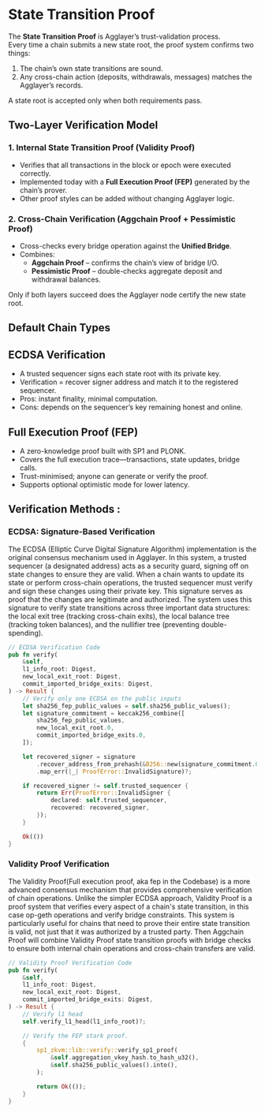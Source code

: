 # State Transition Proof

The **State Transition Proof** is Agglayer’s trust-validation process.  
Every time a chain submits a new state root, the proof system confirms two things:

1. The chain’s own state transitions are sound.  
2. Any cross-chain action (deposits, withdrawals, messages) matches the Agglayer’s records.

A state root is accepted only when both requirements pass.

## Two-Layer Verification Model

### 1. Internal State Transition Proof (Validity Proof)

* Verifies that all transactions in the block or epoch were executed correctly.  
* Implemented today with a **Full Execution Proof (FEP)** generated by the chain’s prover.  
* Other proof styles can be added without changing Agglayer logic.

### 2. Cross-Chain Verification (Aggchain Proof + Pessimistic Proof)

* Cross-checks every bridge operation against the **Unified Bridge**.  
* Combines:  
  * **Aggchain Proof** – confirms the chain’s view of bridge I/O.  
  * **Pessimistic Proof** – double-checks aggregate deposit and withdrawal balances.  

Only if both layers succeed does the Agglayer node certify the new state root.



## Default Chain Types

## ECDSA Verification

* A trusted sequencer signs each state root with its private key.  
* Verification = recover signer address and match it to the registered sequencer.  
* Pros: instant finality, minimal computation.  
* Cons: depends on the sequencer’s key remaining honest and online.

## Full Execution Proof (FEP)

* A zero-knowledge proof built with SP1 and PLONK.  
* Covers the full execution trace—transactions, state updates, bridge calls.  
* Trust-minimised; anyone can generate or verify the proof.  
* Supports optional optimistic mode for lower latency.

## Verification Methods : 

### ECDSA: Signature-Based Verification

The ECDSA (Elliptic Curve Digital Signature Algorithm) implementation is the original consensus mechanism used in Agglayer. In this system, a trusted sequencer (a designated address) acts as a security guard, signing off on state changes to ensure they are valid. When a chain wants to update its state or perform cross-chain operations, the trusted sequencer must verify and sign these changes using their private key. This signature serves as proof that the changes are legitimate and authorized. The system uses this signature to verify state transitions across three important data structures: the local exit tree (tracking cross-chain exits), the local balance tree (tracking token balances), and the nullifier tree (preventing double-spending).

```rust
// ECDSA Verification Code
pub fn verify(
    &self,
    l1_info_root: Digest,
    new_local_exit_root: Digest,
    commit_imported_bridge_exits: Digest,
) -> Result {
    // Verify only one ECDSA on the public inputs
    let sha256_fep_public_values = self.sha256_public_values();
    let signature_commitment = keccak256_combine([
        sha256_fep_public_values,
        new_local_exit_root.0,
        commit_imported_bridge_exits.0,
    ]);

    let recovered_signer = signature
        .recover_address_from_prehash(&B256::new(signature_commitment.0))
        .map_err(|_| ProofError::InvalidSignature)?;

    if recovered_signer != self.trusted_sequencer {
        return Err(ProofError::InvalidSigner {
            declared: self.trusted_sequencer,
            recovered: recovered_signer,
        });
    }

    Ok(())
}
```

### Validity Proof Verification

The Validity Proof(Full execution proof, aka fep in the Codebase) is a more advanced consensus mechanism that provides comprehensive verification of chain operations. Unlike the simpler ECDSA approach, Validity Proof is a proof system that verifies every aspect of a chain's state transition, in this case op-geth operations and verify bridge constraints. This system is particularly useful for chains that need to prove their entire state transition is valid, not just that it was authorized by a trusted party. Then Aggchain Proof will combine Validity Proof state transition proofs with bridge checks to ensure both internal chain operations and cross-chain transfers are valid.

```rust
// Validity Proof Verification Code
pub fn verify( 
    &self,
    l1_info_root: Digest,
    new_local_exit_root: Digest,
    commit_imported_bridge_exits: Digest,
) -> Result {
    // Verify l1 head
    self.verify_l1_head(l1_info_root)?;

    // Verify the FEP stark proof.
    {
        sp1_zkvm::lib::verify::verify_sp1_proof(
            &self.aggregation_vkey_hash.to_hash_u32(),
            &self.sha256_public_values().into(),
        );

        return Ok(());
    }
}
```

